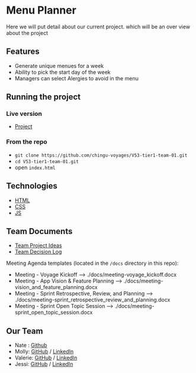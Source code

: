 # Menu Planner

Here we will put detail about our current project. which will be an over view about
the project

## Features

- Generate unique menues for a week
- Ability to pick the start day of the week
- Managers can select Alergies to avoid in the menu

## Running the project

### Live version

- [Project](https://medium.com/chingu/keys-to-a-well-written-readme-55c53d34fe6d)

### From the repo

- `git clone https://github.com/chingu-voyages/V53-tier1-team-01.git`
- `cd V53-tier1-team-01.git`
- open `index.html`

## Technologies

- [HTML](https://developer.mozilla.org/en-US/docs/Web/HTML)
- [CSS](https://developer.mozilla.org/en-US/docs/Web/CSS)
- [JS](https://developer.mozilla.org/en-US/docs/Web/JavaScript)

## Team Documents

- [Team Project Ideas](./docs/team_project_ideas.md)
- [Team Decision Log](./docs/team_decision_log.md)

Meeting Agenda templates (located in the `/docs` directory in this repo):

- Meeting - Voyage Kickoff --> ./docs/meeting-voyage_kickoff.docx
- Meeting - App Vision & Feature Planning --> ./docs/meeting-vision_and_feature_planning.docx
- Meeting - Sprint Retrospective, Review, and Planning --> ./docs/meeting-sprint_retrospective_review_and_planning.docx
- Meeting - Sprint Open Topic Session --> ./docs/meeting-sprint_open_topic_session.docx

## Our Team

- Nate : [Github](https://github.com/NatnaelSisay)
- Molly: [GitHub](https://github.com/learningcoding2022) / [LinkedIn](https://www.linkedin.com/in/molly-b-97877492/)
- Valerie: [GitHub](https://github.com/val-ue) / [LinkedIn](https://www.linkedin.com/in/valerielabideveloper/)
- Jessi: [GitHub](https://github.com/jaltrock) / [LinkedIn](https://www.linkedin.com/in/jessi-altrock-developer)
